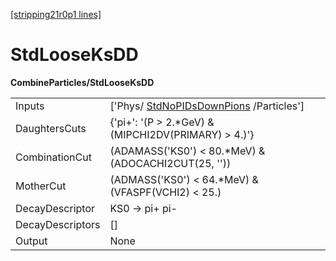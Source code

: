 [[stripping21r0p1 lines]](./stripping21r0p1-index)

# StdLooseKsDD

**CombineParticles/StdLooseKsDD**

|                  |                                                                                   |
|------------------|-----------------------------------------------------------------------------------|
| Inputs           | ['Phys/ [StdNoPIDsDownPions](./stripping21r0p1-stdnopidsdownpions) /Particles'] |
| DaughtersCuts    | {'pi+': '(P \> 2.\*GeV) & (MIPCHI2DV(PRIMARY) \> 4.)'}                            |
| CombinationCut   | (ADAMASS('KS0') \< 80.\*MeV) & (ADOCACHI2CUT(25, ''))                             |
| MotherCut        | (ADMASS('KS0') \< 64.\*MeV) & (VFASPF(VCHI2) \< 25.)                              |
| DecayDescriptor  | KS0 -\> pi+ pi-                                                                   |
| DecayDescriptors | []                                                                              |
| Output           | None                                                                              |
